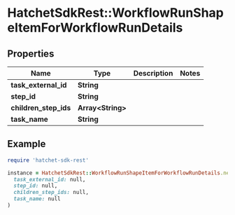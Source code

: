 # HatchetSdkRest::WorkflowRunShapeItemForWorkflowRunDetails

## Properties

| Name | Type | Description | Notes |
| ---- | ---- | ----------- | ----- |
| **task_external_id** | **String** |  |  |
| **step_id** | **String** |  |  |
| **children_step_ids** | **Array&lt;String&gt;** |  |  |
| **task_name** | **String** |  |  |

## Example

```ruby
require 'hatchet-sdk-rest'

instance = HatchetSdkRest::WorkflowRunShapeItemForWorkflowRunDetails.new(
  task_external_id: null,
  step_id: null,
  children_step_ids: null,
  task_name: null
)
```

